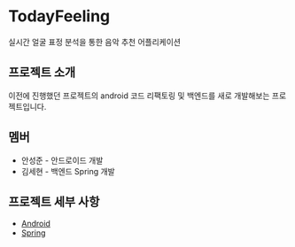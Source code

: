 # TodayFeeling
실시간 얼굴 표정 분석을 통한 음악 추천 어플리케이션


## 프로젝트 소개
이전에 진행했던 프로젝트의 android 코드 리팩토링 및 백엔드를 새로 개발해보는 프로젝트입니다.


## 멤버
 - 안성준 - 안드로이드 개발
 - 김세현 - 백엔드 Spring 개발


## 프로젝트 세부 사항
 - [Android](https://github.com/sungjun-an/TodayFeeling/tree/main/Android/)
 - [Spring](https://github.com/sungjun-an/TodayFeeling/tree/main/Spring/)